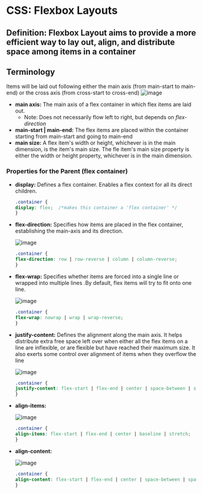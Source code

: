 # **CSS: Flexbox Layouts**

## **Definition:** Flexbox Layout aims to provide a more efficient way to lay out, align, and distribute space among items in a container

## **Terminology**

Items will be laid out following either the main axis (from main-start to main-end) or the cross axis (from cross-start to cross-end)
![image](https://user-images.githubusercontent.com/31965265/45821937-6045ed80-bcb8-11e8-9fab-43e51c175e67.png)

* **main axis:** The main axis of a flex container in which flex items are laid out.
  * Note: Does not necessarily flow left to right, but depends on *flex-direction*
* **main-start | main-end:** The flex items are placed within the container starting from main-start and going to main-end
* **main size:** A flex item's width or height, whichever is in the main dimension, is the item's main size. The fle item's main size property is either the width or height property, whichever is in the main dimension.

### **Properties for the Parent (flex container)**

* **display:** Defines a flex container. Enables a flex context for all its direct children.

  ```css
  .container {
  display: flex;  /*makes this container a 'flex container' */
  }
  ```

* **flex-direction:** Specifies how items are placed in the flex container,  establishing the main-axis and its direction.

  ![image](https://user-images.githubusercontent.com/31965265/45904271-910e4b80-bdba-11e8-9497-f1821b192efe.png)

  ```css
  .container {
  flex-direction: row | row-reverse | column | column-reverse;
  }
  ```

* **flex-wrap:** Specifies whether items are forced into a single line or wrapped into multiple lines .By default, flex items will try to fit onto one line.

  ![image](https://user-images.githubusercontent.com/31965265/45904316-ab482980-bdba-11e8-99d4-6e336917b5b2.png)

  ```css
  .container {
  flex-wrap: nowrap | wrap | wrap-reverse;
  }
  ```

* **justify-content:** Defines the alignment along the main axis. It helps distribute extra free space left over when either all the flex items on a line are inflexible, or are flexible but have reached their maximum size. It also exerts some control over alignment of items when they overflow the line

  ![image](https://user-images.githubusercontent.com/31965265/45904574-7e484680-bdbb-11e8-90ca-d4908d9e3b99.png)

  ```css
  .container {
  justify-content: flex-start | flex-end | center | space-between | space-around | space-evenly;
  }
  ```

* **align-items:**

  ![image](https://user-images.githubusercontent.com/31965265/45904802-1e05d480-bdbc-11e8-8cc1-65dbbf156ba4.png)

  ```css
  .container {
  align-items: flex-start | flex-end | center | baseline | stretch;
  }
  ```

* **align-content:**

  ![image](https://user-images.githubusercontent.com/31965265/45905103-332f3300-bdbd-11e8-9d01-be0b63e45754.png)

  ```css
  .container {
  align-content: flex-start | flex-end | center | space-between | space-around | stretch;
  }
  ```

